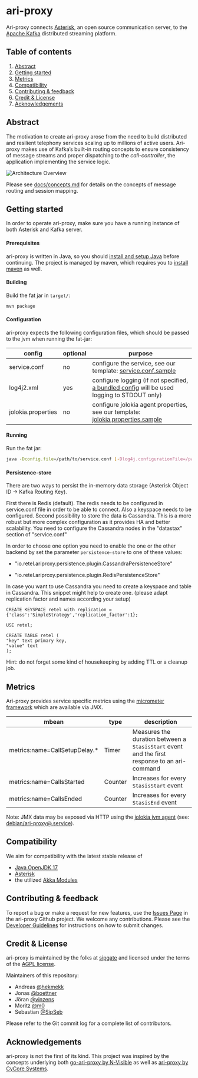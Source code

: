 # ari-proxy
Ari-proxy connects [Asterisk](https://www.asterisk.org/), an open source communication server, to the [Apache Kafka](https://kafka.apache.org/intro) distributed streaming platform.

## Table of contents
1. [Abstract](#abstract)
2. [Getting started](#getting-started)
3. [Metrics](#metrics)
4. [Compatibility](#compatibility)
5. [Contributing & feedback](#contributing--feedback)
6. [Credit & License](#credit--license)
7. [Acknowledgements](#acknowledgements)

## Abstract
The motivation to create ari-proxy arose from the need to build distributed and resilient telephony services scaling up to millions of active users. Ari-proxy makes use of Kafka’s built-in routing concepts to ensure consistency of message streams and proper dispatching to the *call-controller*, the application implementing the service logic.

![Architecture Overview](docs/images/architecture_overview.png "Architecture Overview")

Please see [docs/concepts.md](/docs/concepts.md) for details on the concepts of message routing and session mapping.

## Getting started
In order to operate ari-proxy, make sure you have a running instance of both Asterisk and Kafka server.

#### Prerequisites
ari-proxy is written in Java, so you should [install and setup Java](https://www.java.com/en/download/help/download_options.xml) before continuing.
The project is managed by maven, which requires you to [install maven](https://maven.apache.org/install.html) as well.

#### Building
Build the fat jar in `target/`:
```bash
mvn package
```

#### Configuration
ari-proxy expects the following configuration files, which should be passed to the jvm when running the fat-jar:

| config               | optional | purpose                                                                                                                      |
| -------------------- | -------- | ---------------------------------------------------------------------------------------------------------------------------- |
| service.conf         | no       | configure the service, see our template: [service.conf.sample](service.conf.sample)                                          |
| log4j2.xml           | yes      | configure logging (if not specified, [a bundled config](/src/main/resources/log4j2.xml) will be used logging to STDOUT only) |
| jolokia.properties   | no       | configure jolokia agent properties, see our template: [jolokia.properties.sample](jolokia.properties.sample)                 |

#### Running
Run the fat jar:
```bash
java -Dconfig.file=/path/to/service.conf [-Dlog4j.configurationFile=/path/to/log4j2.xml] -jar target/ari-proxy-1.3.0-fat.jar
```

#### Persistence-store

There are two ways to persist the in-memory data storage (Asterisk Object ID -> Kafka Routing Key).

First there is Redis (default). The redis needs to be configured in service.conf file in order to be able to connect. Also a keyspace needs to be configured.
Second possibility to store the data is Cassandra. This is a more robust but more complex configuration as it provides HA and better scalability. You need to configure the Cassandra nodes in the "datastax" section of "service.conf"

In order to choose one option you need to enable the one or the other backend by set the parameter `persistence-store` to one of these values:

- "io.retel.ariproxy.persistence.plugin.CassandraPersistenceStore"

- "io.retel.ariproxy.persistence.plugin.RedisPersistenceStore"


In case you want to use Cassandra you need to create a keyspace and table in Cassandra. This snippet might help to create one. (please adapt replication factor and names according your setup)

```cql
CREATE KEYSPACE retel with replication = {'class':'SimpleStrategy','replication_factor':1};

USE retel;

CREATE TABLE retel (
"key" text primary key,
"value" text
);
```

Hint: do not forget some kind of housekeeping by adding TTL or a cleanup job.

## Metrics
Ari-proxy provides service specific metrics using the [micrometer framework](http://micrometer.io) which are available via JMX.

| mbean                           | type    | description                                                                                  |
| ------------------------------- | --------| -------------------------------------------------------------------------------------------- |
| metrics:name=CallSetupDelay.\*  | Timer   | Measures the duration between a `StasisStart` event and the first response to an ari-command |
| metrics:name=CallsStarted       | Counter | Increases for every `StasisStart` event                                                      |
| metrics:name=CallsEnded         | Counter | Increases for every `StasisEnd` event                                                        |

Note: JMX data may be exposed via HTTP using the [jolokia jvm agent](http://jolokia.org) (see: [debian/ari-proxy@.service](/debian/ari-proxy.service)).

## Compatibility
We aim for compatibility with the latest stable release of
- [Java OpenJDK 17](https://openjdk.java.net/projects/jdk/17/)
- [Asterisk](https://wiki.asterisk.org/wiki/display/AST/Asterisk+Versions)
- the utilized [Akka Modules](https://akka.io/docs/)

## Contributing & feedback
To report a bug or make a request for new features, use the [Issues Page](https://github.com/retel-io/ari-proxy/issues) in the ari-proxy Github project.
We welcome any contributions. Please see the [Developer Guidelines](/CONTRIBUTING.md) for instructions on how to submit changes.

## Credit & License
ari-proxy is maintained by the folks at [sipgate](https://www.sipgate.de) and licensed under the terms of the [AGPL license](/LICENSE.txt).

Maintainers of this repository:

- Andreas [@hekmekk](https://github.com/hekmekk)
- Jonas [@boettner](https://github.com/boettner)
- Jöran [@vinzens](https://github.com/vinzens)
- Moritz [@m0](https://github.com/m0)
- Sebastian [@SipSeb](https://github.com/SipSeb)

Please refer to the Git commit log for a complete list of contributors.

## Acknowledgements
ari-proxy is not the first of its kind. This project was inspired by the concepts underlying both [go-ari-proxy by N-Visible](https://github.com/nvisibleinc/go-ari-proxy) as well as [ari-proxy by CyCore Systems](https://github.com/CyCoreSystems/ari-proxy).
